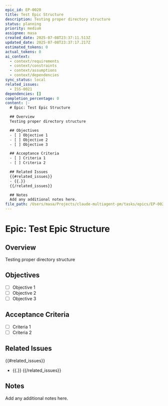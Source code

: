 ```yaml
---
epic_id: EP-0020
title: Test Epic Structure
description: Testing proper directory structure
status: planning
priority: medium
assignee: masa
created_date: 2025-07-08T23:37:11.513Z
updated_date: 2025-07-08T23:37:17.217Z
estimated_tokens: 0
actual_tokens: 0
ai_context:
  - context/requirements
  - context/constraints
  - context/assumptions
  - context/dependencies
sync_status: local
related_issues:
  - ISS-0021
dependencies: []
completion_percentage: 0
content: |-
  # Epic: Test Epic Structure

  ## Overview
  Testing proper directory structure

  ## Objectives
  - [ ] Objective 1
  - [ ] Objective 2
  - [ ] Objective 3

  ## Acceptance Criteria
  - [ ] Criteria 1
  - [ ] Criteria 2

  ## Related Issues
  {{#related_issues}}
  - {{.}}
  {{/related_issues}}

  ## Notes
  Add any additional notes here.
file_path: /Users/masa/Projects/claude-multiagent-pm/tasks/epics/EP-0020-test-epic-structure.md
---
```


# Epic: Test Epic Structure

## Overview
Testing proper directory structure

## Objectives
- [ ] Objective 1
- [ ] Objective 2
- [ ] Objective 3

## Acceptance Criteria
- [ ] Criteria 1
- [ ] Criteria 2

## Related Issues
{{#related_issues}}
- {{.}}
{{/related_issues}}

## Notes
Add any additional notes here.
